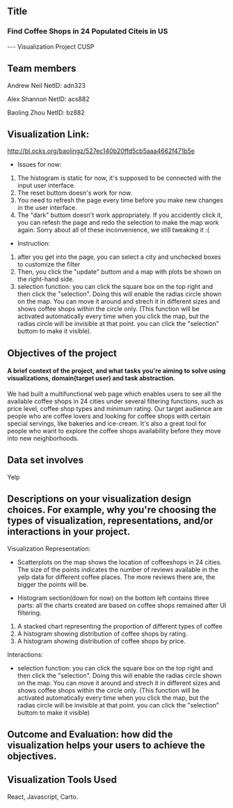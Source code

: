 ## Title
### Find Coffee Shops in 24 Populated Citeis in US
--- Visualization Project CUSP

## Team members

Andrew Neil      NetID: adn323

Alex Shannon     NetID: acs882

Baoling Zhou     NetID: bz882

## Visualization Link: 
http://bl.ocks.org/baolingz/527ec140b20ffd5cb5aaa4662f471b5e

- Issues for now: 
1. The histogram is static for now, it's supposed to be connected with the input user interface. 
2. The reset buttom doesn's work for now.
3. You need to refresh the page every time before you make new changes in the user interface.
4. The "dark" buttom doesn't work appropriately. If you accidently click it, you can refesh the page and redo the selection to make the map work again. Sorry about all of these inconvenience, we still tweaking it :(

- Instruction: 
1. after you get into the page, you can select a city and unchecked boxes to customize the filter
2. Then, you click the "update" buttom and a map with plots be shown on the right-hand side. 
3. selection function: you can click the square box on the top right and then click the "selection". Doing this will enable the radias circle shown on the map. You can move it around and strech it in different sizes and shows coffee shops within the circle only. (This function will be activated automatically every time when you click the map, but the radias circle will be invisible at that point. you can click the "selection" buttom to make it visible).


## Objectives of the project
#### A brief context of the project, and what tasks you're aiming to solve using visualizations, domain(target user) and task abstraction.
We had built a multifunctional web page which enables users to see all the available coffee shops in 24 cities under several filtering functions, such as price level, coffee shop types and minimum rating.  Our target audience are people who are coffee lovers and looking for coffee shops with certain special servings, like bakeries and ice-cream. It's also a great tool for people who want to explore the coffee shops availability before they move into new neighborhoods.


## Data set involves
Yelp

## Descriptions on your visualization design choices. For example, why you're choosing the types of visualization, representations, and/or interactions in your project.

Visualization Representation:
- Scatterplots on the map shows the location of coffeeshops in 24 cities. The size of the points indicates the number of reviews available in the yelp data for different coffee places. The more reviews there are, the bigger the points will be.

- Histogram section(down for now) on the bottom left contains three parts: all the charts created are based on coffee shops remained after UI filtering. 

1. A stacked chart representing the proportion of different types of coffee
2. A histogram showing distribution of coffee shops by rating.
3. A histogram showing distribution of coffee shops by price.

Interactions:
- selection function: you can click the square box on the top right and then click the "selection". Doing this will enable the radias circle shown on the map. You can move it around and strech it in different sizes and shows coffee shops within the circle only. (This function will be activated automatically every time when you click the map, but the radias circle will be invisible at that point. you can click the "selection" buttom to make it visible)

## Outcome and Evaluation: how did the visualization helps your users to achieve the objectives.



## Visualization Tools Used
React, Javascript, Carto.



